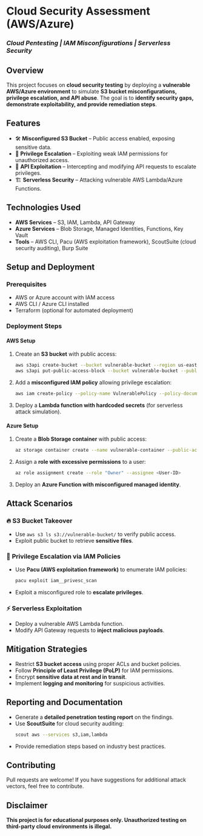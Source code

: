 # Cloud Security Assessment (AWS/Azure)
### *Cloud Pentesting | IAM Misconfigurations | Serverless Security*

## Overview
This project focuses on **cloud security testing** by deploying a **vulnerable AWS/Azure environment** to simulate **S3 bucket misconfigurations, privilege escalation, and API abuse**. The goal is to **identify security gaps, demonstrate exploitability, and provide remediation steps**.

## Features
- 🛠 **Misconfigured S3 Bucket** – Public access enabled, exposing sensitive data.  
- 🔑 **Privilege Escalation** – Exploiting weak IAM permissions for unauthorized access.  
- 📡 **API Exploitation** – Intercepting and modifying API requests to escalate privileges.  
- 🏗 **Serverless Security** – Attacking vulnerable AWS Lambda/Azure Functions.  

## Technologies Used
- **AWS Services** – S3, IAM, Lambda, API Gateway  
- **Azure Services** – Blob Storage, Managed Identities, Functions, Key Vault  
- **Tools** – AWS CLI, Pacu (AWS exploitation framework), ScoutSuite (cloud security auditing), Burp Suite  

## Setup and Deployment
### Prerequisites
- AWS or Azure account with IAM access  
- AWS CLI / Azure CLI installed  
- Terraform (optional for automated deployment)  

### Deployment Steps
#### **AWS Setup**
1. Create an **S3 bucket** with public access:  
   ```sh
   aws s3api create-bucket --bucket vulnerable-bucket --region us-east-1
   aws s3api put-public-access-block --bucket vulnerable-bucket --public-access-block-configuration BlockPublicAcls=false
   ```
2. Add a **misconfigured IAM policy** allowing privilege escalation:  
   ```sh
   aws iam create-policy --policy-name VulnerablePolicy --policy-document file://vulnerable_policy.json
   ```
3. Deploy a **Lambda function with hardcoded secrets** (for serverless attack simulation).

#### **Azure Setup**
1. Create a **Blob Storage container** with public access:  
   ```sh
   az storage container create --name vulnerable-container --public-access blob
   ```
2. Assign a **role with excessive permissions** to a user:
   ```sh
   az role assignment create --role "Owner" --assignee <User-ID>
   ```
3. Deploy an **Azure Function with misconfigured managed identity**.

## Attack Scenarios
### 🔥 **S3 Bucket Takeover**
- Use `aws s3 ls s3://vulnerable-bucket/` to verify public access.  
- Exploit public bucket to retrieve **sensitive files**.  

### 🔑 **Privilege Escalation via IAM Policies**
- Use **Pacu (AWS exploitation framework)** to enumerate IAM policies:  
  ```sh
  pacu exploit iam__privesc_scan
  ```
- Exploit a misconfigured role to **escalate privileges**.

### ⚡ **Serverless Exploitation**
- Deploy a vulnerable AWS Lambda function.  
- Modify API Gateway requests to **inject malicious payloads**.  

## Mitigation Strategies
- Restrict **S3 bucket access** using proper ACLs and bucket policies.  
- Follow **Principle of Least Privilege (PoLP)** for IAM permissions.  
- Encrypt **sensitive data at rest and in transit**.  
- Implement **logging and monitoring** for suspicious activities.  

## Reporting and Documentation
- Generate a **detailed penetration testing report** on the findings.  
- Use **ScoutSuite** for cloud security auditing:  
  ```sh
  scout aws --services s3,iam,lambda
  ```
- Provide remediation steps based on industry best practices.

## Contributing
Pull requests are welcome! If you have suggestions for additional attack vectors, feel free to contribute.

## Disclaimer
**This project is for educational purposes only. Unauthorized testing on third-party cloud environments is illegal.**
